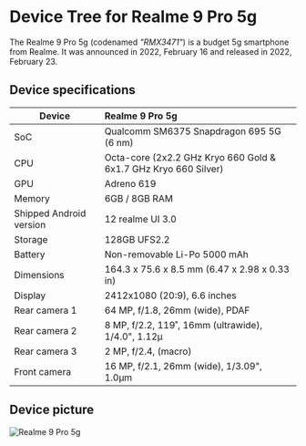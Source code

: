 # Device Tree for Realme 9 Pro 5g
The Realme 9 Pro 5g (codenamed _"RMX3471"_) is a budget 5g smartphone from Realme.
It was announced in 2022, February 16 and released in 2022, February 23.

## Device specifications

| Device                  | Realme 9 Pro 5g                                                |
| ----------------------- | :------------------------------------------------------------- |
| SoC                     | Qualcomm SM6375 Snapdragon 695 5G (6 nm)                       |
| CPU                     | Octa-core (2x2.2 GHz Kryo 660 Gold & 6x1.7 GHz Kryo 660 Silver)|
| GPU                     | Adreno 619                                                     |
| Memory                  | 6GB / 8GB RAM                                                  |
| Shipped Android version | 12 realme UI 3.0                                               |
| Storage                 | 128GB UFS2.2                                                   |
| Battery                 | Non-removable Li-Po 5000 mAh                                   |
| Dimensions              | 164.3 x 75.6 x 8.5 mm (6.47 x 2.98 x 0.33 in)                  |
| Display                 | 2412x1080 (20:9), 6.6 inches                                   |
| Rear camera 1           | 64 MP, f/1.8, 26mm (wide), PDAF                                |
| Rear camera 2           | 8 MP, f/2.2, 119˚, 16mm (ultrawide), 1/4.0", 1.12µ             |
| Rear camera 3           | 2 MP, f/2.4, (macro)                                           |
| Front camera            | 16 MP, f/2.1, 26mm (wide), 1/3.09", 1.0µm                      |

## Device picture

![Realme 9 Pro 5g](https://www.mobiledokan.com/wp-content/uploads/2022/06/Realme-9-Pro.jpg)
